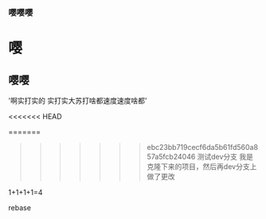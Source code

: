 ### 嘤嘤嘤
# 嘤
## 嘤嘤

'啊实打实的 实打实大苏打啥都速度速度啥都'

<<<<<<< HEAD

=======
>>>>>>> ebc23bb719cecf6da5b61fd560a857a5fcb24046
测试dev分支
我是克隆下来的项目，然后再dev分支上做了更改

1+1+1+1=4


rebase